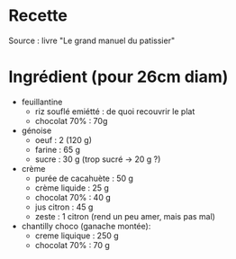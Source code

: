 # Recette
Source : livre "Le grand manuel du patissier"


# Ingrédient (pour 26cm diam)
- feuillantine
    - riz souflé emiétté : de quoi recouvrir le plat
    - chocolat 70%       : 70g
- génoise
    - oeuf   : 2 (120 g)
    - farine : 65 g
    - sucre  : 30 g (trop sucré -> 20 g ?)
- crème 
    - purée de cacahuète : 50 g
    - crème liquide      : 25 g
    - chocolat 70%       : 40 g
    - jus citron         : 45 g
    - zeste              : 1 citron (rend un peu amer, mais pas mal)
- chantilly choco (ganache montée):
    - creme liquique : 250 g
    - chocolat 70%   : 70 g
